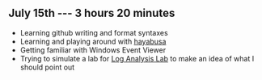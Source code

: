 ## July 15th --- 3 hours 20 minutes
- Learning github writing and format syntaxes
- Learning and playing around with [hayabusa](tools/hayabusa.md)
- Getting familiar with Windows Event Viewer
- Trying to simulate a lab for [Log Analysis Lab](Labs/Log_Analysis_Entry_Level.md) to make an idea of what I should point out

